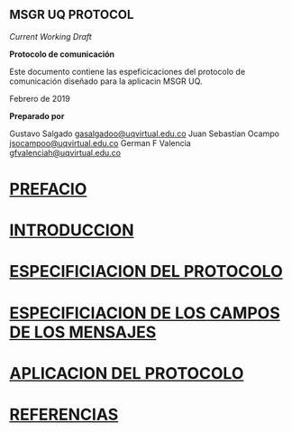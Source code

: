 MSGR UQ PROTOCOL
-------

*Current Working Draft*

**Protocolo de comunicación**

Este documento contiene las espeficicaciones del protocolo de comunicación
diseñado para la aplicacin MSGR UQ.

Febrero de 2019

**Preparado por**

Gustavo Salgado gasalgadoo@uqvirtual.edu.co
Juan Sebastian Ocampo jsocampoo@uqvirtual.edu.co
German F Valencia gfvalenciah@uqvirtual.edu.co

# [PREFACIO](spec/Section%201%20--%20indice.md)

# [INTRODUCCION](spec/Section%202%20--%20indice.md)

# [ESPECIFICIACION DEL PROTOCOLO](spec/Section%203%20--%20indice.md)

# [ESPECIFICIACION DE LOS CAMPOS DE LOS MENSAJES](spec/Section%204%20--%20indice.md)

# [APLICACION DEL PROTOCOLO](spec/Section%205%20--%20indice.md)

# [REFERENCIAS](spec/Section%206%20--%20indice.md)

